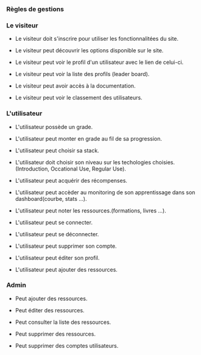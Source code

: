### Règles de gestions

### Le visiteur

- Le visiteur doit s'inscrire pour utiliser les fonctionnalitées du site.

- Le visiteur peut découvrir les options disponible sur le site.

- Le visiteur peut voir le profil d'un utilisateur avec le lien de celui-ci.

- Le visiteur peut voir la liste des profils (leader board).

- Le visiteur peut avoir accès à la documentation.

- Le visiteur peut voir le classement des utilisateurs.

### L'utilisateur

- L'utilisateur possède un grade.

- L'utilisateur peut monter en grade au fil de sa progression.

- L'utilisateur peut choisir sa stack.

- L'utilisateur doit choisir son niveau sur les techologies choisies. (Introduction, Occational Use, Regular Use).

- L'utilisateur peut acquérir des récompenses.

- L'utilisateur peut accèder au monitoring de son apprentissage dans son dashboard(courbe, stats ...).

- L'utilisateur peut noter les ressources.(formations, livres ...).

- L'utilisateur peut se connecter.

- L'utilisateur peut se déconnecter.

- L'utilisateur peut supprimer son compte.

- L'utilisateur peut éditer son profil.

- L'utilisateur peut ajouter des ressources.

### Admin

- Peut ajouter des ressources.

- Peut éditer des ressources.

- Peut consulter la liste des ressources.

- Peut supprimer des ressources.

- Peut supprimer des comptes utilisateurs.
